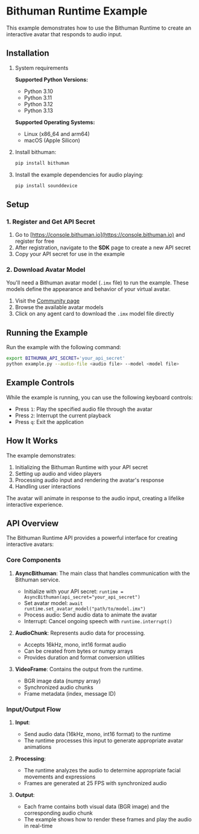 # Bithuman Runtime Example

This example demonstrates how to use the Bithuman Runtime to create an interactive avatar that responds to audio input.

## Installation

1. System requirements

   **Supported Python Versions:**
   - Python 3.10
   - Python 3.11
   - Python 3.12
   - Python 3.13

   **Supported Operating Systems:**
   - Linux (x86_64 and arm64)
   - macOS (Apple Silicon)


2. Install bithuman:
   ```bash
   pip install bithuman
   ```

3. Install the example dependencies for audio playing:
   ```bash
   pip install sounddevice
   ```

## Setup

### 1. Register and Get API Secret

1. Go to [https://console.bithuman.io](https://console.bithuman.io) and register for free
2. After registration, navigate to the **SDK** page to create a new API secret
3. Copy your API secret for use in the example

### 2. Download Avatar Model

You'll need a Bithuman avatar model (`.imx` file) to run the example. These models define the appearance and behavior of your virtual avatar.

1. Visit the [Community page](https://console.bithuman.io/#community)
2. Browse the available avatar models
3. Click on any agent card to download the `.imx` model file directly

## Running the Example

Run the example with the following command:

```bash
export BITHUMAN_API_SECRET='your_api_secret'
python example.py --audio-file <audio file> --model <model file>
```


## Example Controls

While the example is running, you can use the following keyboard controls:
- Press `1`: Play the specified audio file through the avatar
- Press `2`: Interrupt the current playback
- Press `q`: Exit the application

## How It Works

The example demonstrates:
1. Initializing the Bithuman Runtime with your API secret
2. Setting up audio and video players
3. Processing audio input and rendering the avatar's response
4. Handling user interactions

The avatar will animate in response to the audio input, creating a lifelike interactive experience.

## API Overview

The Bithuman Runtime API provides a powerful interface for creating interactive avatars:

### Core Components

1. **AsyncBithuman**: The main class that handles communication with the Bithuman service.
   - Initialize with your API secret: `runtime = AsyncBithuman(api_secret="your_api_secret")`
   - Set avatar model: `await runtime.set_avatar_model("path/to/model.imx")`
   - Process audio: Send audio data to animate the avatar
   - Interrupt: Cancel ongoing speech with `runtime.interrupt()`

2. **AudioChunk**: Represents audio data for processing.
   - Accepts 16kHz, mono, int16 format audio
   - Can be created from bytes or numpy arrays
   - Provides duration and format conversion utilities

3. **VideoFrame**: Contains the output from the runtime.
   - BGR image data (numpy array)
   - Synchronized audio chunks
   - Frame metadata (index, message ID)


### Input/Output Flow

1. **Input**:
   - Send audio data (16kHz, mono, int16 format) to the runtime
   - The runtime processes this input to generate appropriate avatar animations

2. **Processing**:
   - The runtime analyzes the audio to determine appropriate facial movements and expressions
   - Frames are generated at 25 FPS with synchronized audio

3. **Output**:
   - Each frame contains both visual data (BGR image) and the corresponding audio chunk
   - The example shows how to render these frames and play the audio in real-time

